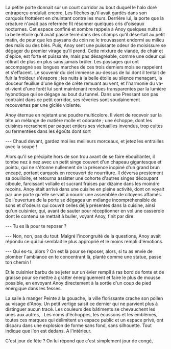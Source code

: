 La petite porte donnait sur un court corridor au bout duquel le halo
doré entraperçu ondulait encore. Les flèches qu'il avait gardés dans
son carquois frottaient en chuintant contre les murs. Derrière lui, la
porte que la créature n'avait pas refermée fit résonner quelques cris
d'oiseaux nocturnes. Cet espace confiné et sombre rappela à Anoy
quelques nuits à la belle étoile qu'il avait passé terré dans des
champs qu'il désertait au petit matin, de peur que les paysans du coin
ne le trouvassent endormi au milieu des maïs ou des blés. Puis, Anoy
sent une puissante odeur de moisissure se dégager du premier virage
qu'il prend. Cette mixture de viande, de chair et d'épice, est forte
et puissante, mais pas désagréable, comme une odeur qui rôtirait de
plus en plus sans jamais brûler.  Les paysages qui ont accompagné ses
longues marches de ces trois derniers mois se rappelent et
s'effacent. Le souvenir du ciel immense au-dessus de lui dont il
tentait de fuir la froideur s'évapore ; les nuits à la belle étoile au
silence menaçant, la douceur feuillue d'une ligne de crête remuant au
vent, et l'harmonie du va-et-vient d'une forêt lui sont maintenant
rendues transparentes par la lumière hypnotique qui se dégage au bout
du tunnel. Dans une Pressant son pas contraint dans ce petit corridor,
ses rêveries sont soudainement recouvertes par une giclée violente.

Anoy éternue en rejetant une poudre multicolore. Il vient de recevoir
sur la tête un mélange de matière molle et odorante ; une échoppe,
dont les cuisines recrachent par paquet entiers ses victuailles
invendus, trop cuites ou fermentées dans les égoûts dont sort

--- Chaud devant, gardez moi les meilleurs morceaux, et jetez les
entrailles avec la soupe !

Alors qu'il se précipite hors de son trou avant de se faire
ébouillanter, il tombe nez à nez avec un petit singe couvert d'un
chapeau gigantesque et pointu, qui ne s'étonne nullement de la
présence inopiné d'un grand brun encapé, portant carquois en recouvert
de nourriture. Il déversa prestement sa bouilloire, et retourna
assister une cohorte d'autres singes découpant ciboule, farcissant
vollaile et sucrant fraises par dizaine dans les moindre recoins. Anoy
était arrivé dans une cuisine en pleine activité, dont on voyait par
une porte qu'elle servait à nourrir une assemblée de citoyens
affamés. De l'ouverture de la porte se dégagea un mélange
incompréhensible de sons et d'odeurs qui couvrit celles déjà présentes
dans la cuisine, ainsi qu'un cuisinier, qui, avant de sauter pour
réceptionner en vol une casserole dont le contenu se mettait à buller,
voyant Anoy, finit par dire:

--- Tu es là pour te reposer ?

--- Non, non, pas du tout. Malgré l'incongruité de la questions, Anoy
avait répondu ce qui lui semblait le plus approprié et le moins
rempli d'émotions.

--- Qui es-tu, alors ? On est là pour se reposer, alors, si tu as envie
de plomber l'ambiance en te concentrant là, planté comme une statue,
passe ton chemin !

Et le cuisinier barbu de se jeter sur un évier rempli à ras bord de
fonte et de graisse pour se mettre à gratter énergiquement et faire le
plus de mousse possible, en envoyant Anoy directement à la sortie d'un
coup de pied énergique dans les fesses.

La salle à manger
Peinte à la gouache, la ville florissante crache son pollen au visage
d'Anoy. Un petit vertige saisit ce dernier qui ne parvient plus à
distinguer aucun tracé. Les couleurs des bâtiments se chevauchent les
unes aux autres, . Les noms d'échoppes, les écussons et les emblèmes,
toutes ces marques qui délimitent un espace public et un espace privé,
ont disparu dans une explosion de forme sans fond, sans
silhouette. Tout indique que l'on est dedans. A l'intérieur.

C'est jour de fête ?  On lui répond que c'est simplement jour de
congé,

